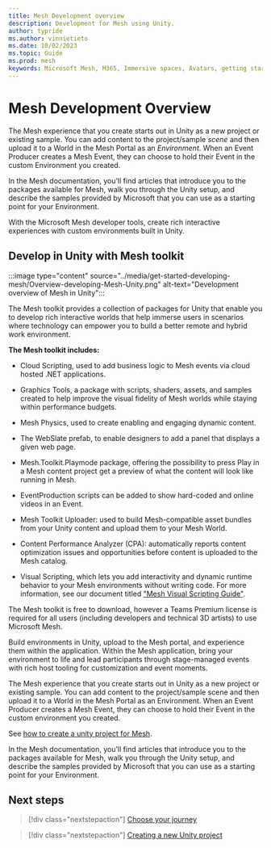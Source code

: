 ```yaml
---
title: Mesh Development overview
description: Development for Mesh using Unity.
author: typride
ms.author: vinnietieto
ms.date: 10/02/2023
ms.topic: Guide
ms.prod: mesh
keywords: Microsoft Mesh, M365, Immersive spaces, Avatars, getting started, documentation, features
---
```


# Mesh Development Overview

The Mesh experience that you create starts out in Unity as a new project or existing sample. You can add content to the project/sample *scene* and then upload it to a World in the Mesh Portal as an *Environment*. When an Event Producer creates a Mesh Event, they can choose to hold their Event in the custom Environment you created.

In the Mesh documentation, you'll find articles that introduce you to the packages available for Mesh, walk you through the Unity setup, and describe the samples provided by Microsoft that you can use as a starting point for your Environment.

With the Microsoft Mesh developer tools, create rich interactive experiences with custom environments built in Unity.  

## Develop in Unity with Mesh toolkit

:::image type="content" source="../media/get-started-developing-mesh/Overview-developing-Mesh-Unity.png" alt-text="Development overview of Mesh in Unity":::

The Mesh toolkit provides a collection of packages for Unity that enable you to develop rich interactive worlds that help immerse users in scenarios where technology can empower you to build a better remote and hybrid work environment.

**The Mesh toolkit includes:**

- Cloud Scripting, used to add business logic to Mesh events via cloud hosted .NET applications.

- Graphics Tools, a package with scripts, shaders, assets, and samples created to help improve the visual fidelity of Mesh worlds while staying within performance budgets.

- Mesh Physics, used to create enabling and engaging dynamic content.

- The WebSlate prefab, to enable designers to add a panel that displays a given web page.

- Mesh.Toolkit.Playmode package, offering the possibility to press Play in a Mesh content project get a preview of what the content will look like running in Mesh.

- EventProduction scripts can be added to show hard-coded and online videos in an Event.

- Mesh Toolkit Uploader: used to build Mesh-compatible asset bundles from your Unity content and upload them to your Mesh World.

- Content Performance Analyzer (CPA): automatically reports content optimization issues and opportunities before content is uploaded to the Mesh catalog.

* Visual Scripting, which lets you add interactivity and dynamic runtime behavior to your Mesh environments without writing code. For more information, see our document titled ["Mesh Visual Scripting Guide"](script-your-scene-logic/visual-scripting.md).

The Mesh toolkit is free to download, however a Teams Premium license is required for all users (including developers and technical 3D artists) to use Microsoft Mesh.

Build environments in Unity, upload to the Mesh portal, and experience them within the application. Within the Mesh application, bring your environment to life and lead participants through stage-managed events with rich host tooling for customization and event moments.

The Mesh experience that you create starts out in Unity as a new project or existing sample. You can add content to the project/sample scene and then upload it to a World in the Mesh Portal as an Environment. When an Event Producer creates a Mesh Event, they can choose to hold their Event in the custom environment you created.

See [how to create a unity project for Mesh](build-your-basic-environment/create-a-new-project.md).

In the Mesh documentation, you'll find articles that introduce you to the packages available for Mesh, walk you through the Unity setup, and describe the samples provided by Microsoft that you can use as a starting point for your Environment.

## Next steps

   > [!div class="nextstepaction"]
   > [Choose your journey](getting-started/choose-your-journey.md)

   > [!div class="nextstepaction"]
   > [Creating a new Unity project](build-your-basic-environment/create-a-new-project.md)